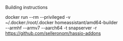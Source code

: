 Building instructions

docker run --rm --privileged -v \
 ~/.docker:/root/.docker homeassistant/amd64-builder \
 --armhf --armv7 --aarch64 -t snapserver -r https://github.com/selleronom/hassio-addons
